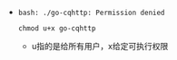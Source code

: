 <!--
 * @Author: your name
 * @Date: 2021-04-08 08:46:09
 * @LastEditTime: 2021-04-08 08:47:44
 * @LastEditors: Please set LastEditors
 * @Description: In User Settings Edit
 * @FilePath: \HoshinoBot\维护随笔.md
-->

- `bash: ./go-cqhttp: Permission denied`
    ```
    chmod u+x go-cqhttp
    ```
    - u指的是给所有用户，x给定可执行权限